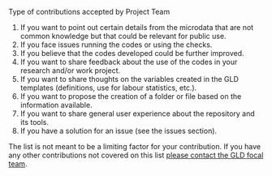 Type of contributions accepted by Project Team

1. If you want to point out certain details from the microdata that are not common knowledge but that could be relevant for public use.
2. If you face issues running the codes or using the checks. 
3. If you believe that the codes developed could be further improved. 
4. If you want to share feedback about the use of the codes in your research and/or work project. 
5. If you want to share thoughts on the variables created in the GLD templates (definitions, use for labour statistics, etc.). 
6. If you want to propose the creation of a folder or file based on the information available. 
7. If you want to share general user experience about the repository and its tools. 
8. If you have a solution for an issue (see the issues section).

The list is not meant to be a limiting factor for your contribution. If you have any other contributions not covered on this list [please contact the GLD focal team](gld@worldbank.org).

